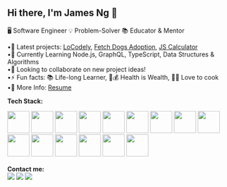 <h2><b>Hi there, I'm James Ng 👋</b></h2> 

🖥️ Software Engineer 💡 Problem-Solver 📚 Educator & Mentor 	<br/>

 •🔭 Latest projects: <a href="https://github.com/jng34/loCodeLy">LoCodely</a>, <a href="https://github.com/jng34/fetch-dogs">Fetch Dogs Adoption</a>, <a href="https://github.com/jng34/js-calculator">JS Calculator</a> <br/> 
 •🌱 Currently Learning Node.js, GraphQL, TypeScript, Data Structures & Algorithms <br/>
 •👯 Looking to collaborate on new project ideas! <br/>
 •⚡ Fun facts: 📚 Life-long Learner, 🥗💰 Health is Wealth, 👨‍🍳 Love to cook <br/>
 •📄 More Info: <a target="_blank" href="https://docs.google.com/document/d/17xsp0u6s1ODINA1IeGfeVWcpWPu2J253iM51UFYipHQ/edit?usp=sharing">Resume</a>
<!-- <img src="https://github-readme-stats.vercel.app/api?username=jng34" /> -->

<b>Tech Stack:</b><br/>
<div>
  <img src="https://cdn.jsdelivr.net/gh/devicons/devicon/icons/javascript/javascript-original.svg" height="50" width="50"/>
  <img src="https://cdn.jsdelivr.net/gh/devicons/devicon/icons/typescript/typescript-original.svg" height="50" width="50"/>
  <img src="https://cdn.jsdelivr.net/gh/devicons/devicon/icons/mongodb/mongodb-original-wordmark.svg" height="50" width="50"/>
  <img src="https://cdn.jsdelivr.net/gh/devicons/devicon/icons/express/express-original-wordmark.svg" height="50" width="50"/>
  <img src="https://cdn.jsdelivr.net/gh/devicons/devicon/icons/react/react-original-wordmark.svg" height="50" width="50"/> 
  <img src="https://cdn.jsdelivr.net/gh/devicons/devicon/icons/nodejs/nodejs-original-wordmark.svg" height="50" width="50"/>
  <img src="https://cdn.jsdelivr.net/gh/devicons/devicon/icons/graphql/graphql-plain-wordmark.svg" height="50" width="50"/> 
  <img src="https://cdn.jsdelivr.net/gh/devicons/devicon/icons/python/python-original-wordmark.svg" height="50" width="50"/>
  <img src="https://cdn.jsdelivr.net/gh/devicons/devicon/icons/ruby/ruby-original-wordmark.svg" height="50" width="50"/>
  <img src="https://cdn.jsdelivr.net/gh/devicons/devicon/icons/html5/html5-original-wordmark.svg" height="50" width="50"/>
  <img src="https://cdn.jsdelivr.net/gh/devicons/devicon/icons/css3/css3-original-wordmark.svg" height="50" width="50"/> 
  <img src="https://cdn.jsdelivr.net/gh/devicons/devicon/icons/bootstrap/bootstrap-original.svg" height="50" width="50"/>
  <img src="https://cdn.jsdelivr.net/gh/devicons/devicon/icons/sqlite/sqlite-original-wordmark.svg" height="50" width="50"/>
  <img src="https://cdn.jsdelivr.net/gh/devicons/devicon/icons/postgresql/postgresql-original-wordmark.svg" height="50" width="50"/>
  
  <img src="https://cdn.jsdelivr.net/gh/devicons/devicon/icons/illustrator/illustrator-plain.svg" height="50" width="50"/>
</div>
<br/>
<b>Contact me:</b> <br/>
<a href="mailto:njames15@gmail.com"><img src="https://img.shields.io/badge/Gmail-D14836?style=for-the-badge&logo=gmail&logoColor=white"/></a> 
<a href="https://www.linkedin.com/in/jamesng15/"><img src="https://img.shields.io/badge/LinkedIn-0077B5?style=for-the-badge&logo=linkedin&logoColor=white" /></a>
<a href="https://medium.com/@jng15"><img src="https://img.shields.io/badge/Medium-12100E?style=for-the-badge&logo=medium&logoColor=white"/></a>

<!--
**jng34/jng34** is a ✨ _special_ ✨ repository because its `README.md` (this file) appears on your GitHub profile.
-->
